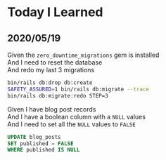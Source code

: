 # Today I Learned

## 2020/05/19

Given the `zero_downtime_migrations` gem is installed <br>
And I need to reset the database <br>
And redo my last 3 migrations

```bash
bin/rails db:drop db:create
SAFETY_ASSURED=1 bin/rails db:migrate --trace
bin/rails db:migrate:redo STEP=3
```

Given I have blog post records <br>
And I have a boolean column with a `NULL` values <br>
And I need to set all the `NULL` values to `FALSE`

```sql
UPDATE blog_posts
SET published = FALSE
WHERE published IS NULL
```